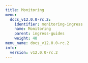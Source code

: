 ```yaml
---
title: Monitoring
menu:
  docs_v12.0.0-rc.2:
    identifier: monitoring-ingress
    name: Monitoring
    parent: ingress-guides
    weight: 40
menu_name: docs_v12.0.0-rc.2
info:
  version: v12.0.0-rc.2
---
```


